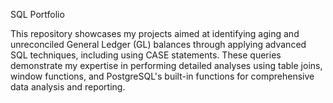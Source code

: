 SQL Portfolio

This repository showcases my projects aimed at identifying aging and unreconciled General Ledger (GL) balances through applying advanced SQL techniques, including using CASE statements. These queries demonstrate my expertise in performing detailed analyses using table joins, window functions, and PostgreSQL's built-in functions for comprehensive data analysis and reporting.

